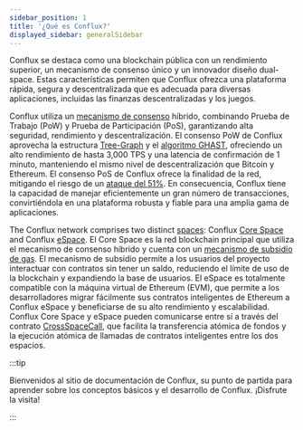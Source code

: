 ```yaml
---
sidebar_position: 1
title: '¿Qué es Conflux?'
displayed_sidebar: generalSidebar
---
```


Conflux se destaca como una blockchain pública con un rendimiento superior, un mecanismo de consenso único y un innovador diseño dual-space. Estas características permiten que Conflux ofrezca una plataforma rápida, segura y descentralizada que es adecuada para diversas aplicaciones, incluidas las finanzas descentralizadas y los juegos.

Conflux utiliza un [mecanismo de consenso](./consensus-mechanisms/consensus-mechanisms.md) híbrido, combinando Prueba de Trabajo (PoW) y Prueba de Participación (PoS), garantizando alta seguridad, rendimiento y descentralización. El consenso PoW de Conflux aprovecha la estructura [ Tree-Graph](./consensus-mechanisms/proof-of-work/tree-graph.md) y el [algoritmo GHAST](./consensus-mechanisms/proof-of-work/ghast.md), ofreciendo un alto rendimiento de hasta 3,000 TPS y una latencia de confirmación de 1 minuto, manteniendo el mismo nivel de descentralización que Bitcoin y Ethereum. El consenso PoS de Conflux ofrece la finalidad de la red, mitigando el riesgo de un [ataque del 51%](./consensus-mechanisms/proof-of-stake/why-pos.md).  En consecuencia, Conflux tiene la capacidad de manejar eficientemente un gran número de transacciones, convirtiéndola en una plataforma robusta y fiable para una amplia gama de aplicaciones.

The Conflux network comprises two distinct [spaces](./spaces.md): Conflux [Core Space](../../core/core.mdx) and Conflux [eSpace](../../espace/build/cip90.md). El Core Space es la red blockchain principal que utiliza el mecanismo de consenso híbrido y cuenta con un [mecanismo de subsidio de gas](../../core/learn/core-space-basics/internal-contracts/sponsor-whitelist-control.md). El mecanismo de subsidio permite a los usuarios del proyecto interactuar con contratos sin tener un saldo, reduciendo el límite de uso de la blockchain y expandiendo la base de usuarios. El eSpace es totalmente compatible con la máquina virtual de Ethereum (EVM), que permite a los desarrolladores migrar fácilmente sus contratos inteligentes de Ethereum a Conflux eSpace y beneficiarse de su alto rendimiento y escalabilidad. Conflux Core Space y eSpace pueden comunicarse entre sí a través del contrato [CrossSpaceCall](../../core/learn/core-space-basics/internal-contracts/crossSpaceCall.md), que facilita la transferencia atómica de fondos y la ejecución atómica de llamadas de contratos inteligentes entre los dos espacios.

:::tip

Bienvenidos al sitio de documentación de Conflux, su punto de partida para aprender sobre los conceptos básicos y el desarrollo de Conflux. ¡Disfrute la visita!

:::
